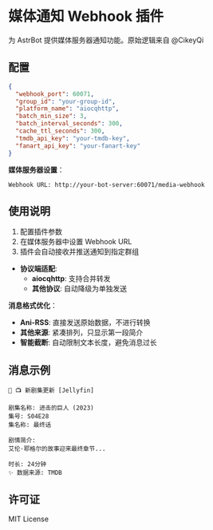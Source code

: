 # 媒体通知 Webhook 插件

为 AstrBot 提供媒体服务器通知功能。原始逻辑来自 @CikeyQi

## 配置

```json
{
  "webhook_port": 60071,
  "group_id": "your-group-id",
  "platform_name": "aiocqhttp",
  "batch_min_size": 3,
  "batch_interval_seconds": 300,
  "cache_ttl_seconds": 300,
  "tmdb_api_key": "your-tmdb-key",
  "fanart_api_key": "your-fanart-key"
}
```

**媒体服务器设置**：
```
Webhook URL: http://your-bot-server:60071/media-webhook
```


## 使用说明

1. 配置插件参数
2. 在媒体服务器中设置 Webhook URL
3. 插件会自动接收并推送通知到指定群组

- **协议端适配**:
  - **aiocqhttp**: 支持合并转发
  - **其他协议**: 自动降级为单独发送

**消息格式优化**：
- **Ani-RSS**: 直接发送原始数据，不进行转换
- **其他来源**: 紧凑排列，只显示第一段简介
- **智能截断**: 自动限制文本长度，避免消息过长


## 消息示例

```
🤖 📺 新剧集更新 [Jellyfin]

剧集名称: 进击的巨人 (2023)
集号: S04E28
集名称: 最终话

剧情简介:
艾伦·耶格尔的故事迎来最终章节...

时长: 24分钟
✨ 数据来源: TMDB
```

## 许可证

MIT License
